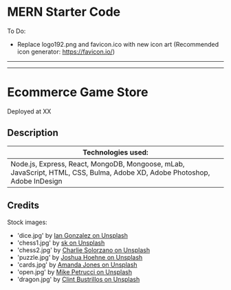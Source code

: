 # MERN Starter Code

To Do:

- Replace logo192.png and favicon.ico with new icon art (Recommended icon generator: https://favicon.io/)

---

---

# Ecommerce Game Store

Deployed at XX

## Description

| Technologies used:                                                                                                        |
| ------------------------------------------------------------------------------------------------------------------------- |
| Node.js, Express, React, MongoDB, Mongoose, mLab, JavaScript, HTML, CSS, Bulma, Adobe XD, Adobe Photoshop, Adobe InDesign |

## Credits

Stock images:

- 'dice.jpg' by [Ian Gonzalez on Unsplash](https://unsplash.com/photos/oVXMtsMejqo)
- 'chess1.jpg' by [sk on Unsplash](https://unsplash.com/photos/CNBRg1K9QvQ)
- 'chess2.jpg' by [Charlie Solorzano on Unsplash](https://unsplash.com/photos/aeXK1IeVVoI)
- 'puzzle.jpg' by [Joshua Hoehne on Unsplash](https://unsplash.com/photos/jAomkJlKwPI)
- 'cards.jpg' by [Amanda Jones on Unsplash](https://unsplash.com/photos/P787-xixGio)
- 'open.jpg' by [Mike Petrucci on Unsplash](https://unsplash.com/photos/c9FQyqIECds)
- 'dragon.jpg' by [Clint Bustrillos on Unsplash](https://unsplash.com/photos/X-A-LJVAhzk)
